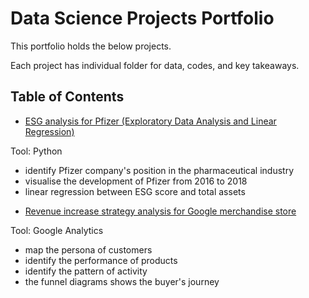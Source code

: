 # Data Science Projects Portfolio

This portfolio holds the below projects. 

Each project has individual folder for data, codes, and key takeaways.
## Table of Contents
* [ESG analysis for Pfizer (Exploratory Data Analysis and Linear Regression)](https://github.com/xiangivyli/Data-Science-Porfolio/tree/main/ESG%20analysis%20for%20Pfizer%20(Linear%20Regression))

Tool: Python
  - identify Pfizer company's position in the pharmaceutical industry
  - visualise the development of Pfizer from 2016 to 2018
  - linear regression between ESG score and total assets

* [Revenue increase strategy analysis for Google merchandise store](https://github.com/xiangivyli/Data-Science-Porfolio/tree/main/Revenue%20increase%20strategy%20analysis%20for%20Google%20merchandise%20store%20(BI))

Tool: Google Analytics
  - map the persona of customers
  - identify the performance of products
  - identify the pattern of activity
  - the funnel diagrams shows the buyer's journey
